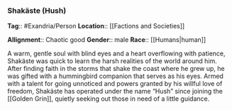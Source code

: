 ### Shakäste (Hush)
**Tag**:: #Exandria/Person
**Location**:: [[Factions and Societies]]

**Allignment**:: Chaotic good
**Gender**:: male
**Race**:: [[Humans|human]]

A warm, gentle soul with blind eyes and a heart overflowing with patience, Shakäste was quick to learn the harsh realities of the world around him. After finding faith in the storms that shake the coast where he grew up, he was gifted with a hummingbird companion that serves as his eyes. Armed with a talent for going unnoticed and powers granted by his willful love of freedom, Shakäste has operated under the name “Hush” since joining the [[Golden Grin]], quietly seeking out those in need of a little guidance.